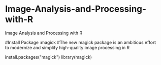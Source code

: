 # Image-Analysis-and-Processing-with-R
Image Analysis and Processing with R

#Install Package :magick
#The new magick package is an ambitious effort to modernize and simplify high-quality image processing in R

install.packages("magick")
library(magick)



